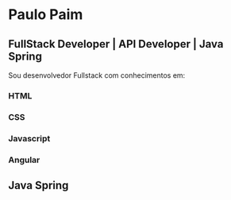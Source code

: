 
# Paulo Paim 
## FullStack Developer | API Developer | Java Spring


Sou desenvolvedor Fullstack com conhecimentos em:


### HTML
### CSS
### Javascript
### Angular
## Java Spring